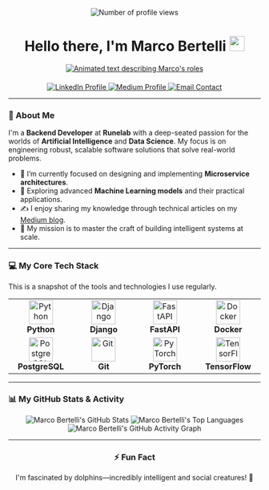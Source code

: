 <div align="center">

  <p>
    <img src="https://komarev.com/ghpvc/?username=marco-bertelli&label=Profile%20Views&color=0e75b6&style=flat" alt="Number of profile views"/>
  </p>

  <h1>
    Hello there, I'm Marco Bertelli
    <img src="https://media.giphy.com/media/hvRJCLFzcasrR4ia7z/giphy.gif" width="30px"/>
  </h1>
  
  <a href="https://git.io/typing-svg">
    <img src="https://readme-typing-svg.herokuapp.com?font=Fira+Code&size=22&pause=1000&color=0E75B6&center=true&vCenter=true&width=500&lines=Backend+Developer;AI+%26+Data+Science+Explorer;Lifelong+Learner" alt="Animated text describing Marco's roles">
  </a>
  
</div>

<div align="center" style="margin-top: 20px;">
  <a href="https://www.linkedin.com/in/marco-bertelli/" target="_blank">
    <img src="https://img.shields.io/badge/LinkedIn-0077B5?style=for-the-badge&logo=linkedin&logoColor=white" alt="LinkedIn Profile">
  </a>
  <a href="https://medium.com/@marco.bertelli" target="_blank">
    <img src="https://img.shields.io/badge/Medium-12100E?style=for-the-badge&logo=medium&logoColor=white" alt="Medium Profile">
  </a>
  <a href="mailto:marcobert37@gmail.com">
    <img src="https://img.shields.io/badge/Email_Me-D14836?style=for-the-badge&logo=gmail&logoColor=white" alt="Email Contact">
  </a>
</div>

---

### 🚀 About Me
I'm a **Backend Developer** at **Runelab** with a deep-seated passion for the worlds of **Artificial Intelligence** and **Data Science**. My focus is on engineering robust, scalable software solutions that solve real-world problems.

- 🔭 I’m currently focused on designing and implementing **Microservice architectures**.
- 🤖 Exploring advanced **Machine Learning models** and their practical applications.
- ✍️ I enjoy sharing my knowledge through technical articles on my [Medium blog](https://medium.com/@marco.bertelli).
- 🌱 My mission is to master the craft of building intelligent systems at scale.

---

### 💻 My Core Tech Stack
This is a snapshot of the tools and technologies I use regularly.

<div align="center">
  <table>
    <tr>
      <td align="center" width="120">
        <img src="https://cdn.jsdelivr.net/gh/devicons/devicon/icons/python/python-original.svg" width="48" height="48" alt="Python" />
        <br><b>Python</b>
      </td>
      <td align="center" width="120">
        <img src="https://cdn.jsdelivr.net/gh/devicons/devicon/icons/django/django-plain.svg" width="48" height="48" alt="Django" />
        <br><b>Django</b>
      </td>
      <td align="center" width="120">
        <img src="https://cdn.jsdelivr.net/gh/devicons/devicon/icons/fastapi/fastapi-original.svg" width="48" height="48" alt="FastAPI" />
        <br><b>FastAPI</b>
      </td>
      <td align="center" width="120">
        <img src="https://cdn.jsdelivr.net/gh/devicons/devicon/icons/docker/docker-original.svg" width="48" height="48" alt="Docker" />
        <br><b>Docker</b>
      </td>
    </tr>
    <tr>
      <td align="center" width="120">
        <img src="https://cdn.jsdelivr.net/gh/devicons/devicon/icons/postgresql/postgresql-original.svg" width="48" height="48" alt="PostgreSQL" />
        <br><b>PostgreSQL</b>
      </td>
      <td align="center" width="120">
        <img src="https://cdn.jsdelivr.net/gh/devicons/devicon/icons/git/git-original.svg" width="48" height="48" alt="Git" />
        <br><b>Git</b>
      </td>
      <td align="center" width="120">
        <img src="https://cdn.jsdelivr.net/gh/devicons/devicon/icons/pytorch/pytorch-original.svg" width="48" height="48" alt="PyTorch" />
        <br><b>PyTorch</b>
      </td>
      <td align="center" width="120">
        <img src="https://cdn.jsdelivr.net/gh/devicons/devicon/icons/tensorflow/tensorflow-original.svg" width="48" height="48" alt="TensorFlow" />
        <br><b>TensorFlow</b>
      </td>
    </tr>
  </table>
</div>

---

### 📊 My GitHub Stats & Activity

<div align="center">

  <img src="https://github-readme-stats.vercel.app/api?username=marco-bertelli&show_icons=true&theme=tokyonight&include_all_commits=true&count_private=true" alt="Marco Bertelli's GitHub Stats" />
  
  <img src="https://github-readme-stats.vercel.app/api/top-langs/?username=marco-bertelli&layout=compact&langs_count=8&theme=tokyonight" alt="Marco Bertelli's Top Languages" />

  <br>

  <img src="https://github-readme-activity-graph.vercel.app/graph?username=marco-bertelli&theme=tokyo-night&hide_border=true&area=true" alt="Marco Bertelli's GitHub Activity Graph"/>
  
</div>

---

<div align="center">
  <h3>⚡ Fun Fact</h3>
  <p>I'm fascinated by dolphins—incredibly intelligent and social creatures! 🐬</p>
</div>
